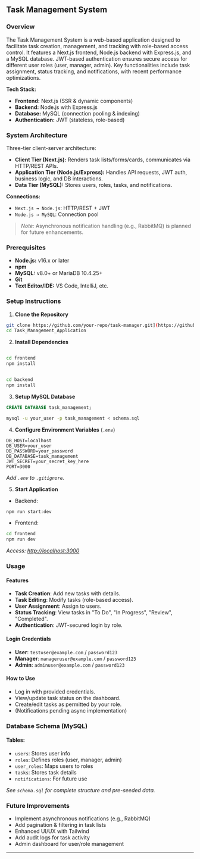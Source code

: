 ## Task Management System

### Overview

The Task Management System is a web-based application designed to facilitate task creation, management, and tracking with role-based access control. It features a Next.js frontend, Node.js backend with Express.js, and a MySQL database. JWT-based authentication ensures secure access for different user roles (user, manager, admin). Key functionalities include task assignment, status tracking, and notifications, with recent performance optimizations.

**Tech Stack:**

* **Frontend:** Next.js (SSR & dynamic components)
* **Backend:** Node.js with Express.js
* **Database:** MySQL (connection pooling & indexing)
* **Authentication:** JWT (stateless, role-based)

### System Architecture

Three-tier client-server architecture:

* **Client Tier (Next.js):** Renders task lists/forms/cards, communicates via HTTP/REST APIs.
* **Application Tier (Node.js/Express):** Handles API requests, JWT auth, business logic, and DB interactions.
* **Data Tier (MySQL):** Stores users, roles, tasks, and notifications.

**Connections:**

* `Next.js ↔ Node.js`: HTTP/REST + JWT
* `Node.js → MySQL`: Connection pool

> *Note:* Asynchronous notification handling (e.g., RabbitMQ) is planned for future enhancements.

### Prerequisites

* **Node.js:** v16.x or later
* **npm**
* **MySQL:** v8.0+ or MariaDB 10.4.25+
* **Git**
* **Text Editor/IDE:** VS Code, IntelliJ, etc.

### Setup Instructions

1. **Clone the Repository**

```bash
git clone https://github.com/your-repo/task-manager.git](https://github.com/NigeeHettige/Task_Management_Application.git
cd Task_Management_Application
```

2. **Install Dependencies**

```bash

cd frontend
npm install
```
```bash

cd backend
npm install
```

3. **Setup MySQL Database**

```sql
CREATE DATABASE task_management;
```

```bash
mysql -u your_user -p task_management < schema.sql
```

4. **Configure Environment Variables** (`.env`)

```env
DB_HOST=localhost
DB_USER=your_user
DB_PASSWORD=your_password
DB_DATABASE=task_management
JWT_SECRET=your_secret_key_here
PORT=3000
```

*Add `.env` to `.gitignore`.*

5. **Start Application**

* Backend:

```bash
npm run start:dev
```

* Frontend:

```bash
cd frontend
npm run dev
```

*Access: [http://localhost:3000](http://localhost:3000)*

### Usage

#### Features

* **Task Creation**: Add new tasks with details.
* **Task Editing**: Modify tasks (role-based access).
* **User Assignment**: Assign to users.
* **Status Tracking**: View tasks in "To Do", "In Progress", "Review", "Completed".
* **Authentication**: JWT-secured login by role.

#### Login Credentials

* **User**: `testuser@example.com` / `password123`
* **Manager**: `manageruser@example.com` / `password123`
* **Admin**: `adminuser@example.com` / `password123`

#### How to Use

* Log in with provided credentials.
* View/update task status on the dashboard.
* Create/edit tasks as permitted by your role.
* (Notifications pending async implementation)

### Database Schema (MySQL)

#### Tables:

* `users`: Stores user info
* `roles`: Defines roles (user, manager, admin)
* `user_roles`: Maps users to roles
* `tasks`: Stores task details
* `notifications`: For future use

*See `schema.sql` for complete structure and pre-seeded data.*

### Future Improvements

* Implement asynchronous notifications (e.g., RabbitMQ)
* Add pagination & filtering in task lists
* Enhanced UI/UX with Tailwind 
* Add audit logs for task activity
* Admin dashboard for user/role management

---



